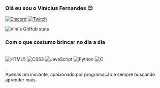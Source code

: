 ### Olá eu sou o Vinícius Fernandes 😊

[![Discord](https://img.shields.io/badge/Discord-7289DA?style=for-the-badge&logo=discord&logoColor=white)](https://discordapp.com/users/148112059144339457)
[![Twitch](https://img.shields.io/badge/Twitch-9146FF?style=for-the-badge&logo=twitch&logoColor=white)](https://www.twitch.tv/sytlerpunisher)

![Vini's GitHub stats](https://github-readme-stats.vercel.app/api?username=sytlernaraki&show_icons=true&theme=gruvbox)

### Com o que costumo brincar no dia a dia

<div style="display: inline_block"><br>
    <img align="center" alt="HTML5" src="https://img.shields.io/badge/HTML5-E34F26?style=for-the-badge&logo=html5&logoColor=white"/>
    <img align="center" alt="CSS3" src="https://img.shields.io/badge/CSS3-1572B6?style=for-the-badge&logo=css3&logoColor=white">
    <img align="center" alt="JavaScript" src="https://img.shields.io/badge/JavaScript-323330?style=for-the-badge&logo=javascript&logoColor=F7DF1E">
    <img align="center" alt="Python" src="https://img.shields.io/badge/Python-14354C?style=for-the-badge&logo=python&logoColor=white">
    <img align="center" alt="C" src="https://img.shields.io/badge/C-00599C?style=for-the-badge&logo=c&logoColor=white">


</div><br>

Apenas um iniciante, apaixonado por programação e sempre buscando aprender mais.

